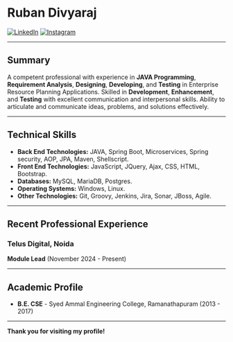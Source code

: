 # Ruban Divyaraj
[![LinkedIn](https://img.shields.io/badge/LinkedIn-0077B5?style=for-the-badge&logo=linkedin&logoColor=white)]((https://in.linkedin.com/in/rubandivyaraj))  [![Instagram](https://img.shields.io/badge/Instagram-E4405F?style=for-the-badge&logo=instagram&logoColor=white)](https://www.instagram.com/divyarajruban)

---

## Summary

A competent professional with experience in **JAVA Programming**, **Requirement Analysis**, **Designing**, **Developing**, and **Testing** in Enterprise Resource Planning Applications. Skilled in **Development**, **Enhancement**, and **Testing** with excellent communication and interpersonal skills. Ability to articulate and communicate ideas, problems, and solutions effectively.

---

## Technical Skills

- **Back End Technologies:** JAVA, Spring Boot, Microservices, Spring security, AOP, JPA, Maven, Shellscript.
- **Front End Technologies:** JavaScript, JQuery, Ajax, CSS, HTML, Bootstrap.
- **Databases:** MySQL, MariaDB, Postgres.
- **Operating Systems:** Windows, Linux.
- **Other Technologies:** Git, Groovy, Jenkins, Jira, Sonar, JBoss, Agile.

---

## Recent Professional Experience

### **Telus Digital, Noida**
**Module Lead** (November 2024 - Present)

---

## Academic Profile

- **B.E. CSE** - Syed Ammal Engineering College, Ramanathapuram (2013 - 2017)
---

**Thank you for visiting my profile!**
